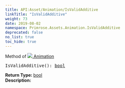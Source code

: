 ```yaml
---
title: API:Asset/Animation/IsValidAdditive
linkTitle: "IsValidAdditive"
weight: 73
date: 2019-08-02
namespace: Primrose.Assets.Animation.IsValidAdditive
deprecated: false
no_list: true
toc_hide: true
---
```

Method of <a href="/docs/api-reference/Class/Animation"><img src="/icons/silk/film.png"/>&nbsp;Animation</a>
<pre class="method-declaration">
IsValidAdditive(): <a class="type" href="/docs/api-reference/System/Primitives#boolean">bool</a></pre>
<b>Return Type: </b>
<a class="type" href="/docs/api-reference/System/Primitives#boolean">bool</a>
<br/>
<b>Description: </b>
